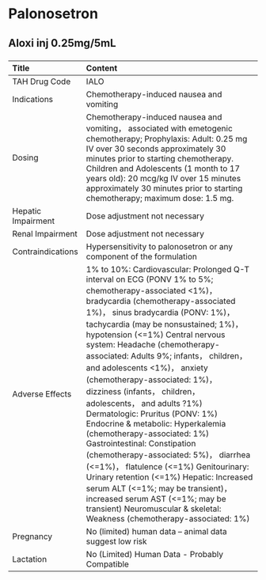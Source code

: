 # Palonosetron

## Aloxi inj 0.25mg/5mL

##### 

| Title              | Content                                                                                                                                                                                                                                                                                                                                                                                                                                                                                                                                                                                                                                                                                                                                                                                                                                                                                   |
|:-------------------|:------------------------------------------------------------------------------------------------------------------------------------------------------------------------------------------------------------------------------------------------------------------------------------------------------------------------------------------------------------------------------------------------------------------------------------------------------------------------------------------------------------------------------------------------------------------------------------------------------------------------------------------------------------------------------------------------------------------------------------------------------------------------------------------------------------------------------------------------------------------------------------------|
| TAH Drug Code      | IALO                                                                                                                                                                                                                                                                                                                                                                                                                                                                                                                                                                                                                                                                                                                                                                                                                                                                                      |
| Indications        | Chemotherapy-induced nausea and vomiting                                                                                                                                                                                                                                                                                                                                                                                                                                                                                                                                                                                                                                                                                                                                                                                                                                                  |
| Dosing             | Chemotherapy-induced nausea and vomiting， associated with emetogenic chemotherapy; Prophylaxis: Adult: 0.25 mg IV over 30 seconds approximately 30 minutes prior to starting chemotherapy. Children and Adolescents (1 month to 17 years old): 20 mcg/kg IV over 15 minutes approximately 30 minutes prior to starting chemotherapy; maximum dose: 1.5 mg.                                                                                                                                                                                                                                                                                                                                                                                                                                                                                                                               |
| Hepatic Impairment | Dose adjustment not necessary                                                                                                                                                                                                                                                                                                                                                                                                                                                                                                                                                                                                                                                                                                                                                                                                                                                             |
| Renal Impairment   | Dose adjustment not necessary                                                                                                                                                                                                                                                                                                                                                                                                                                                                                                                                                                                                                                                                                                                                                                                                                                                             |
| Contraindications  | Hypersensitivity to palonosetron or any component of the formulation                                                                                                                                                                                                                                                                                                                                                                                                                                                                                                                                                                                                                                                                                                                                                                                                                      |
| Adverse Effects    | 1% to 10%: Cardiovascular: Prolonged Q-T interval on ECG (PONV 1% to 5%; chemotherapy-associated <1%)， bradycardia (chemotherapy-associated 1%)， sinus bradycardia (PONV: 1%)， tachycardia (may be nonsustained; 1%)， hypotension (<=1%) Central nervous system: Headache (chemotherapy-associated: Adults 9%; infants， children， and adolescents <1%)， anxiety (chemotherapy-associated: 1%)， dizziness (infants， children， adolescents， and adults ?1%) Dermatologic: Pruritus (PONV: 1%) Endocrine & metabolic: Hyperkalemia (chemotherapy-associated: 1%) Gastrointestinal: Constipation (chemotherapy-associated: 5%)， diarrhea (<=1%)， flatulence (<=1%) Genitourinary: Urinary retention (<=1%) Hepatic: Increased serum ALT (<=1%; may be transient)， increased serum AST (<=1%; may be transient) Neuromuscular & skeletal: Weakness (chemotherapy-associated: 1%) |
| Pregnancy          | No (limited) human data – animal data suggest low risk                                                                                                                                                                                                                                                                                                                                                                                                                                                                                                                                                                                                                                                                                                                                                                                                                                    |
| Lactation          | No (Limited) Human Data - Probably Compatible                                                                                                                                                                                                                                                                                                                                                                                                                                                                                                                                                                                                                                                                                                                                                                                                                                             |

